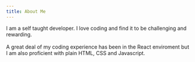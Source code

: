 ```yaml
---
title: About Me
---
```


I am a self taught developer. I love coding and find it to
be challenging and rewarding.
<br><br/>
A great deal of my coding experience has been in the React enviroment but I am also proficient with plain HTML, CSS and Javascript.
